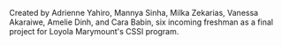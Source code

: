 Created by Adrienne Yahiro, Mannya Sinha, Milka Zekarias, Vanessa Akaraiwe, Amelie Dinh,  and Cara Babin, six incoming freshman as a final project for Loyola Marymount's CSSI program.
